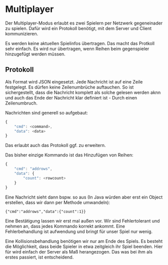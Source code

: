# Multiplayer

Der Multiplayer-Modus erlaubt es zwei Spielern per Netzwerk gegeneinader zu spielen. Dafür wird ein Protokoll benötigt, mit dem Server und Client kommunizieren.

Es werden keine aktuellen Spielinfos übertragen. Das macht das Protkoll sehr einfach. Es wird nur übertragen, wenn Reihen beim gegenspieler hinzugefügt werden müssen.

## Protokoll

Als Format wird JSON eingesetzt. Jede Nachricht ist auf eine Zeile festgelegt. Es dürfen keine Zeilenumbrüche auftauchen. So ist sichergestellt, dass die Nachricht komplett als solche gelesen werden aknn und auch das Ende der Nachricht klar definiert ist - Durch einen Zeilenumbruch.

Nachrichten sind generell so aufgebaut:

```javascript
{
    "cmd": <command>,
    "data": <data>
}
```
Das erlaubt auch das Protokoll ggf. zu erweitern.

Das bisher einzige Kommando ist das Hinzufügen von Reihen:

```javascript
{
	"cmd": "addrows",
    "data": {
    	"count": <rowcount>
    }
}
```

Eine Nachricht sieht dann bspw. so aus (In Java würden aber erst ein Object erstellen, dass wir dann per Methode umwandeln):

```
{"cmd":"addrows","data":{"count":1}}
```

Eine Bestätigung lassen wir erst mal außen vor. Wir sind Fehlertolerant und nehmen an, dass jedes Kommando korrekt ankommt. Eine Fehlerbehandlung ist aufwendung und bringt für unser Spiel nur wenig. 

Eine Kollisionsbehandlung benötigen wir nur am Ende des Spiels. Es besteht die Möglichkeit, dass beide Spieler in etwa zeitgleich ihr Spiel beenden. Hier für wird einfach der Server als Maß herangezogen. Das was bei ihm als erstes passiert, ist entscheidend.